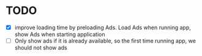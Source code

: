 # TODO

- [x] improve loading time by preloading Ads. Load Ads when running app, show Ads when starting application
- [ ] Only show ads if it is already available, so the first time running app, we should not show ads